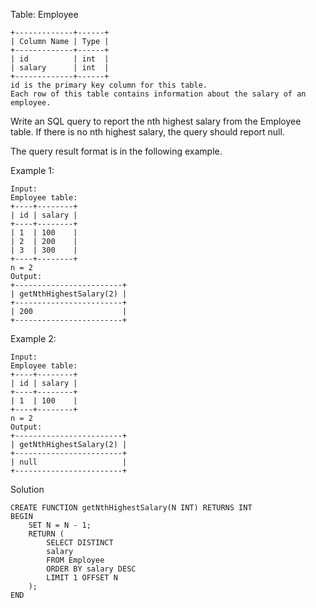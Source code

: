 Table: Employee
```
+-------------+------+
| Column Name | Type |
+-------------+------+
| id          | int  |
| salary      | int  |
+-------------+------+
id is the primary key column for this table.
Each row of this table contains information about the salary of an employee.
```
 

Write an SQL query to report the nth highest salary from the Employee table. If there is no nth highest salary, the query should report null.

The query result format is in the following example.

 

Example 1:
```
Input: 
Employee table:
+----+--------+
| id | salary |
+----+--------+
| 1  | 100    |
| 2  | 200    |
| 3  | 300    |
+----+--------+
n = 2
Output: 
+------------------------+
| getNthHighestSalary(2) |
+------------------------+
| 200                    |
+------------------------+
```
Example 2:
```
Input: 
Employee table:
+----+--------+
| id | salary |
+----+--------+
| 1  | 100    |
+----+--------+
n = 2
Output: 
+------------------------+
| getNthHighestSalary(2) |
+------------------------+
| null                   |
+------------------------+

```
Solution
```
CREATE FUNCTION getNthHighestSalary(N INT) RETURNS INT
BEGIN
    SET N = N - 1;
    RETURN (
        SELECT DISTINCT 
        salary
        FROM Employee
        ORDER BY salary DESC
        LIMIT 1 OFFSET N
    );
END
```